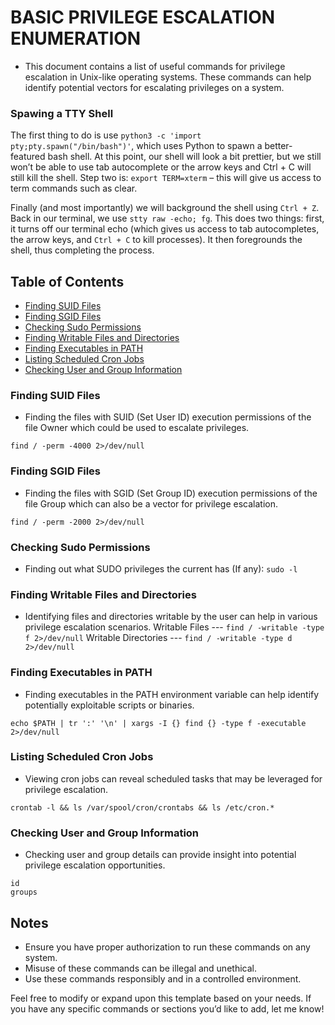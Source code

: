 # BASIC PRIVILEGE ESCALATION ENUMERATION
- This document contains a list of useful commands for privilege escalation in Unix-like operating systems. These commands can help identify potential vectors for escalating privileges on a system.
### Spawing a TTY Shell
  The first thing to do is use `python3 -c 'import pty;pty.spawn("/bin/bash")'`, which uses Python to spawn a better-featured bash shell. At this point, our shell will look a bit prettier, but we still won’t be able to use tab autocomplete or the arrow keys and Ctrl + C will still kill the shell.
Step two is: `export TERM=xterm` – this will give us access to term commands such as clear.

Finally (and most importantly) we will background the shell using `Ctrl + Z`. Back in our terminal, we use `stty raw -echo; fg`. This does two things: first, it turns off our terminal echo (which gives us access to tab autocompletes, the arrow keys, and `Ctrl + C` to kill processes). It then foregrounds the shell, thus completing the process.

## Table of Contents
- [Finding SUID Files](#finding-suid-files)
- [Finding SGID Files](#finding-sgid-files)
- [Checking Sudo Permissions](#checking-sudo-permissions)
- [Finding Writable Files and Directories](#finding-writable-files-and-directories)
- [Finding Executables in PATH](#finding-executables-in-path)
- [Listing Scheduled Cron Jobs](#listing-scheduled-cron-jobs)
- [Checking User and Group Information](#checking-user-and-group-information)

### Finding SUID Files
- Finding the files with SUID (Set User ID) execution permissions of the file Owner which could be used to escalate privileges.
```
find / -perm -4000 2>/dev/null
```

### Finding SGID Files
- Finding the files with SGID (Set Group ID) execution permissions of the file Group which can also be a vector for privilege escalation.
```
find / -perm -2000 2>/dev/null
```

### Checking Sudo Permissions
- Finding out what SUDO privileges the current has (If any):
```sudo -l```

### Finding Writable Files and Directories
- Identifying files and directories writable by the user can help in various privilege escalation scenarios.
Writable Files --- ``` find / -writable -type f 2>/dev/null ```
Writable Directories --- ``` find / -writable -type d 2>/dev/null  ```

### Finding Executables in PATH
- Finding executables in the PATH environment variable can help identify potentially exploitable scripts or binaries.
```
echo $PATH | tr ':' '\n' | xargs -I {} find {} -type f -executable 2>/dev/null
```

### Listing Scheduled Cron Jobs
- Viewing cron jobs can reveal scheduled tasks that may be leveraged for privilege escalation.
```
crontab -l && ls /var/spool/cron/crontabs && ls /etc/cron.*
```

### Checking User and Group Information
- Checking user and group details can provide insight into potential privilege escalation opportunities.
```
id
groups
```

## Notes
- Ensure you have proper authorization to run these commands on any system.
- Misuse of these commands can be illegal and unethical.
- Use these commands responsibly and in a controlled environment.

Feel free to modify or expand upon this template based on your needs. If you have any specific commands or sections you’d like to add, let me know!
